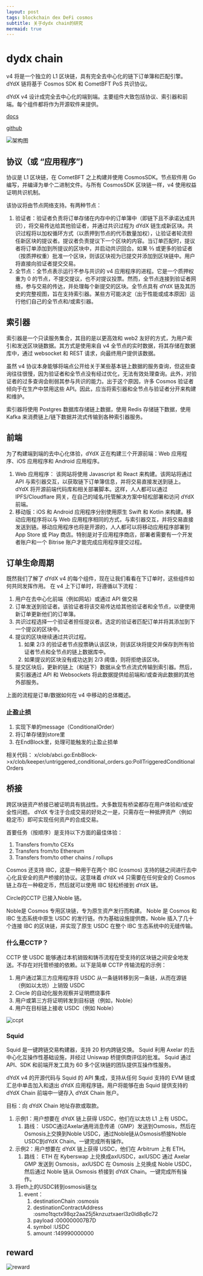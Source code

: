 ```yaml
---
layout: post
tags: blockchain dex DeFi cosmos
subtitle: 关于dydx chain的研究
mermaid: true
---
```


# dydx chain

v4 将是一个独立的 L1 区块链，具有完全去中心化的链下订单簿和匹配引擎。dYdX 链将基于 Cosmos SDK 和 CometBFT PoS 共识协议。

dYdX v4 设计成完全去中心化的端到端。主要组件大致包括协议、索引器和前端。每个组件都将作为开源软件来提供。

[docs](https://docs.dydx.exchange/)

[github](https://github.com/dydxprotocol/v4-chain)

![架构图](https://images.ctfassets.net/peywamf72mj3/6EOqjbZToyVjedKQuwRx4f/19364d9f4297f192e5c1585b3bf0ff7f/V4_System_Architecture__1_.png)

## 协议（或 “应用程序”)

协议是 L1 区块链，在 CometBFT 之上构建并使用 CosmosSDK。节点软件用 Go 编写，并编译为单个二进制文件。与所有 CosmosSDK 区块链一样，v4 使用权益证明共识机制。

该协议将由节点网络支持。有两种节点：

1. 验证者：验证者负责将订单存储在内存中的订单簿中（即链下且不承诺达成共识），将交易传达给其他验证者，并通过共识过程为 dYdX 链生成新区块。共识过程将以加权循环方式（以质押到节点的代币数量加权），让验证者轮流担任新区块的提议者。提议者负责提议下一个区块的内容。当订单匹配时，提议者将订单添加到所提议的区块中，并启动共识回合。如果 ⅔ 或更多的验证者（按质押权重）批准一个区块，则该区块视为已提交并添加到区块链中。用户将直接向验证者提交交易。
2. 全节点：全节点表示运行不参与共识的 v4 应用程序的进程。它是一个质押权重为 0 的节点，不提交提议，也不对提议投票。然而，全节点连接到验证者网络，参与交易的传达，并处理每个新提交的区块。全节点具有 dYdX 链及其历史的完整视图，旨在支持索引器。某些方可能决定（出于性能或成本原因）运行他们自己的全节点和/或索引器。

## 索引器

索引器是一个只读服务集合，其目的是以更高效和 web2 友好的方式，为用户索引和发送区块链数据。其方式是使用来自 v4 全节点的实时数据，将其存储在数据库中，通过 websocket 和 REST 请求，向最终用户提供该数据。

虽然 v4 协议本身能够将端点公开给关于某些基本链上数据的服务查询，但这些查询往往很慢，因为验证者和全节点没有经过优化，无法有效处理查询。此外，对验证者的过多查询会削弱其参与共识的能力。出于这个原因，许多 Cosmos 验证者倾向于在生产中禁用这些 API。因此，应当将索引器和全节点与验证者分开来构建和维护。

索引器将使用 Postgres 数据库存储链上数据，使用 Redis 存储链下数据，使用 Kafka 来消费链上/链下数据并流式传输到各种索引器服务。

## 前端

为了构建端到端的去中心化体验，dYdX 正在构建三个开源前端：Web 应用程序、iOS 应用程序和 Android 应用程序。

1. Web 应用程序： 该网站将使用 Javascript 和 React 来构建。该网站将通过 API 与索引器交互，以获取链下订单簿信息，并将交易直接发送到链上。dYdX 将开源前端代码库和相关部署脚本。这样，人人都可以通过 IPFS/Cloudflare 网关，在自己的域名/托管解决方案中轻松部署和访问 dYdX 前端。
2. 移动版：iOS 和 Android 应用程序分别使用原生 Swift 和 Kotlin 来构建。移动应用程序将以与 Web 应用程序相同的方式，与索引器交互，并将交易直接发送到链。移动应用程序也将是开源的，人人都可以将移动应用程序部署到 App Store 或 Play 商店。特别是对于应用程序商店，部署者需要有一个开发者账户和一个 Bitrise 账户才能完成应用程序提交过程。

## 订单生命周期

既然我们了解了 dYdX v4 的每个组件，现在让我们看看在下订单时，这些组件如何共同发挥作用。 在 v4 上下订单时，将遵循以下流程：

1. 用户在去中心化前端（例如网站）或通过 API 做交易
2. 订单发送到验证者。该验证者将该交易传达给其他验证者和全节点，以便使用新订单更新他们的订单簿。
3. 共识过程选择一个验证者担任提议者。选定的验证者匹配订单并将其添加到下一个提议的区块中。
4. 提议的区块继续通过共识过程。
   1. 如果 2/3 的验证者节点投票确认该区块，则该区块将提交并保存到所有验证者节点和全节点的链上数据库中。
   2. 如果提议的区块没有成功达到 2/3 阈值，则将拒绝该区块。
5. 提交区块后，更新的链上（和链下）数据从全节点流式传输到索引器。然后，索引器通过 API 和 Websockets 将此数据提供给前端和/或查询此数据的其他外部服务。

上面的流程是订单/数据如何在 v4 中移动的总体概述。

### 止盈止损

1. 实现下单的message（ConditionalOrder）
2. 将订单存储到store里
3. 在EndBlock里，处理可能触发的止盈止损单

相关代码：
x/clob/abci.go:EnbBlock->x/clob/keeper/untriggered_conditional_orders.go:PollTriggeredConditionalOrders

## 桥接

跨区块链资产桥接已被证明具有挑战性。大多数现有桥梁都存在用户体验和/或安全性问题。 dYdX 专注于合成交易的好处之一是，只需存在一种抵押资产（例如稳定币）即可实现任何资产的合成交易。

首要任务（按顺序）是支持以下方面的最佳体验：

1. Transfers from/to CEXs
2. Transfers from/to Ethereum
3. Transfers from/to other chains / rollups

Cosmos 还支持 IBC，这是一种用于在两个 IBC (cosmos) 支持的链之间进行去中心化且安全的资产桥接的协议。这意味着 dYdX v4 只需要在任何安全的 Cosmos 链上存在一种稳定币，然后就可以使用 IBC 轻松桥接到 dYdX 链。

Circle的CCTP 已接入Noble 链。

Noble是 Cosmos 专用区块链，专为原生资产发行而构建。 Noble 是 Cosmos 和 IBC 生态系统中原生 USDC 的发行链。作为基础设施提供商，Noble 插入了几十个连接 IBC 的区块链，并实现了原生 USDC 在整个 IBC 生态系统中的无缝传输。

### 什么是CCTP？

CCTP 使 USDC 能够通过本机销毁和铸币流程在受支持的区块链之间安全地发送。不存在对托管桥接的依赖。以下是简单 CCTP 传输流程的示例：

1. 用户通过第三方应用程序将 USDC 从一条链转移到另一条链，从而在源链（例如以太坊）上销毁 USDC
2. Circle 的自动化服务观察并证明燃烧事件
3. 用户或第三方将证明转发到目标链（例如，Noble）
4. 用户在目标链上接收 USDC（例如 Noble） 

![ccpt](https://www.circle.com/hubfs/CCTP/CCTP-step1n.svg)

### Squid

Squid 是一键跨链交易构建器，支持 20 秒内跨链交换。 Squid 利用 Axelar 的去中心化互操作性基础设施，并经过 Uniswap 桥提供商评估的批准。 
Squid 通过 API、SDK 和前端开发工具为 60 多个区块链的团队提供互操作性服务。

dYdX v4 的开源代码与 Squid 的 API 集成，支持从任何 Squid 支持的 EVM 链或汇总中单击加入和退出 dYdX 应用程序链。用户将能够在由 Squid 提供支持的 dYdX Chain 前端中一键存入 dYdX Chain 账户。

目标：向 dYdX Chain 地址存款或取款。

1. 示例1：用户想要在 dYdX 链上获得 USDC，他们在以太坊 L1 上有 USDC。 
   1. 路线： USDC通过Axelar通用消息传递（GMP）发送到Osmosis，然后在Osmosis上交换到Noble USDC，通过Noble链从Osmosis桥接Noble USDC到dYdX Chain。一键完成所有操作。
2. 示例2：用户想要在 dYdX 链上获得 USDC，他们在 Arbitrum 上有 ETH。
   1. 路线： ETH 在 Kyberswap 上兑换成axlUSDC，axlUSDC 通过 Axelar GMP 发送到 Osmosis，axlUSDC 在 Osmosis 上兑换成 Noble USDC，然后通过 Noble 链从 Osmosis 桥接到 dYdX Chain。一键完成所有操作。
3. 将eth上的USDC转到osmosis链:[tx](https://etherscan.io/tx/0x088fc79ca6e66e66e8edbf79830bdcb6630634daef3449983f43c7eca9fc8b8e#eventlog)
   1. event：
      1. destinationChain :osmosis
      2. destinationContractAddress :osmo1tqctx98qz2aa25j5knzuztxaerl3z0ld8q6c72
      3. payload :000000007B7D
      4. symbol :USDC
      5. amount :149990000000

## reward

![reward](https://docs.dydx.exchange/_next/image?url=%2F_next%2Fstatic%2Fmedia%2Frewards_overview.7ee33dd0.png&w=2048&q=75)
